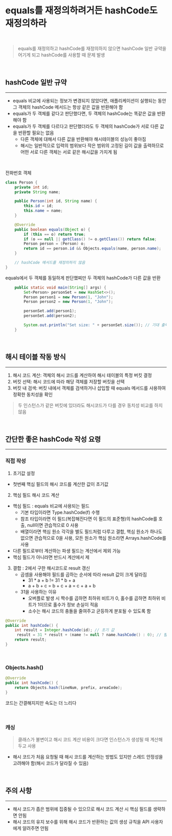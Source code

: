 # equals를 재정의하려거든 hashCode도 재정의하라

<br>

> equals를 재정의하고 hashCode를 재정의하지 않으면 hashCode 일반 규약을 어기게 되고 hashCode를 사용할 때 문제 발생

<br>

## hashCode 일반 규약

---

 - equals 비교에 사용되는 정보가 변경되지 않았다면, 애플리케이션이 실행되는 동안 그 객체의 hashCode 메서드는 항상 같은 값을 반환해야 함
 - equals가 두 객체를 같다고 판단했다면, 두 객체의 hashCode는 똑같은 값을 반환해야 함
 - equals가 두 객체를 다르다고 판단했더라도 두 객체의 hashCode가 서로 다른 값을 반환할 필요는 없음
   * 다른 객체에 대해서 다른 값을 반환해야 해시테이블의 성능이 좋아짐
   * 해시는 일반적으로 입력의 범위보다 작은 범위의 고정된 길이 값을 출력하므로 어떤 서로 다른 객체는 서로 같은 해시값을 가지게 됨

<br>

전화번호 객체
```java
class Person {
    private int id;
    private String name;

    public Person(int id, String name) {
        this.id = id;
        this.name = name;
    }

    @Override
    public boolean equals(Object o) {
        if (this == o) return true;
        if (o == null || getClass() != o.getClass()) return false;
        Person person = (Person) o;
        return id == person.id && Objects.equals(name, person.name);
    }

    // hashCode 메서드를 재정의하지 않음
}
```
equals에서 두 객체를 동일하게 판단했찌만 두 객체의 hashCode가 다른 값을 반환
```java
    public static void main(String[] args) {
        Set<Person> personSet = new HashSet<>();
        Person person1 = new Person(1, "John");
        Person person2 = new Person(1, "John");

        personSet.add(person1);
        personSet.add(person2);

        System.out.println("Set size: " + personSet.size()); // 기대 출력: 1, 실제 출력: 2
    }
```

<br>

## 해시 테이블 작동 방식

---

 1. 해시 코드 계산: 객체의 해시 코드를 계산하여 해시 테이블의 특정 버킷 결정
 2. 버킷 선택: 해시 코드에 따라 해당 객체를 저장할 버킷을 선택
 3. 버킷 내 검색: 버킷 내에서 객체를 검색하거나 삽입할 때 equals 메서드를 사용하여 정확한 동치성을 확인

> 두 인스턴스가 같은 버킷에 있더라도 해시코드가 다를 경우 동치성 비교를 하지 않음

<br>

## 간단한 좋은 hashCode 작성 요령

---

### 직접 작성
 1. 초기값 설정
  - 첫번째 핵심 필드의 해시 코드를 계산한 값이 초기값
 2. 핵심 필드 해시 코드 계산
  - 핵심 필드 : equals 비교에 사용되는 필드
    * 기본 타입이라면 Type.hashCode(f) 수행
    * 참조 타입이라면 이 필드(복잡해진다면 이 필드의 표준형)의 hashCode를 호출, null이면 관습적으로 0 사용
    * 배열이라면 핵심 원소 각각을 별도 필드처럼 다루고 결합, 핵심 원소가 하나도 없으면 관습적으로 0을 사용, 모든 원소가 핵심 원소라면 Arrays.hashCode를 사용
  - 다른 필드로부터 계산하는 파생 필드는 계산에서 제외 가능
  - 핵심 필드가 아니라면 반드시 계산에서 제
 3. 결합 : 2에서 구한 해시코드로 result 갱신
    - 곱셈을 사용해야 필드를 곱하는 순서에 따라 result 값이 크게 달라짐
      * 31 * a + b != 31 * b + a
      * a + b + c = b + c + a = c + a + b
    - 31을 사용하는 이유
      * 오버플로 발생 시 짝수를 곱하면 최하위 비트가 0, 홀수를 곱하면 최하위 비트가 1이므로 홀수가 정보 손실이 적음
      * 소수는 해시 코드의 충돌을 줄여주고 균등하게 분포될 수 있도록 함

```java
@Override
public int hashCode() {
    int result = Integer.hashCode(id); // 초기 값
     result = 31 * result + (name != null ? name.hashCode() : 0); // 필드 해시 코드 계산 + 결합
    return result;
}
```

<br>

### Objects.hash()
```java
@Override
public int hashCode() {
    return Objects.hash(lineNum, prefix, areaCode);
}
```
코드는 간결해지지만 속도는 더 느리다

<br>

### 캐싱
> 클래스가 불변이고 해시 코드 계산 비용이 크다면 인스턴스가 생성될 때 계산해두고 사용

- 해시 코드가 처음 요청될 때 해시 코드를 계산하는 방법도 있지만 스레드 안정성을 고려해야 함(해시 코드가 달라질 수 있음)

<br>

## 주의 사항

---

 - 해시 코드가 좁은 범위에 집중될 수 있으므로 해시 코드 계산 시 핵심 필드를 생략하면 안됨
 - 해시 코드의 유지 보수를 위해 해시 코드가 반환하는 값의 생성 규칙을 API 사용자에게 알려주면 안됨
